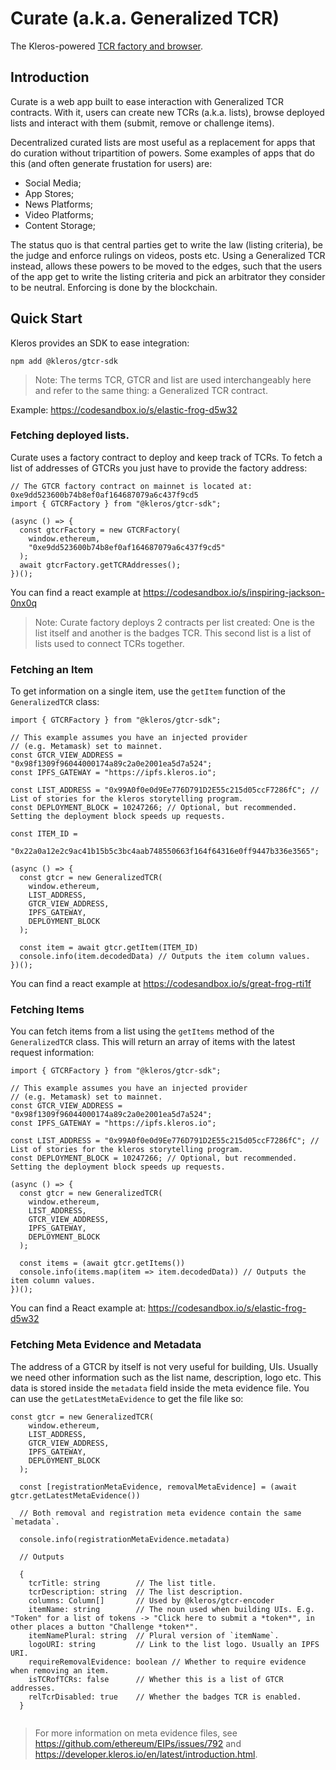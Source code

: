 # Curate (a.k.a. Generalized TCR)

The Kleros-powered [TCR factory and browser](https://curate.kleros.io).

## Introduction

Curate is a web app built to ease interaction with Generalized TCR contracts. With it, users can create new TCRs (a.k.a. lists), browse deployed lists and interact with them (submit, remove or challenge items).

Decentralized curated lists are most useful as a replacement for apps that do curation without tripartition of powers. Some examples of apps that do this (and often generate frustation for users) are:

- Social Media;
- App Stores;
- News Platforms;
- Video Platforms;
- Content Storage;

The status quo is that central parties get to write the law (listing criteria), be the judge and enforce rulings on videos, posts etc. Using a Generalized TCR instead, allows these powers to be moved to the edges, such that the users of the app get to write the listing criteria and pick an arbitrator they consider to be neutral. Enforcing is done by the blockchain.

## Quick Start

Kleros provides an SDK to ease integration:

```
npm add @kleros/gtcr-sdk
```

> Note: The terms TCR, GTCR and list are used interchangeably here and refer to the same thing: a Generalized TCR contract.

Example: https://codesandbox.io/s/elastic-frog-d5w32

### Fetching deployed lists.

Curate uses a factory contract to deploy and keep track of TCRs. To fetch a list of addresses of GTCRs you just have to provide the factory address:

```
// The GTCR factory contract on mainnet is located at: 0xe9dd523600b74b8ef0af164687079a6c437f9cd5
import { GTCRFactory } from "@kleros/gtcr-sdk";

(async () => {
  const gtcrFactory = new GTCRFactory(
    window.ethereum,
    "0xe9dd523600b74b8ef0af164687079a6c437f9cd5"
  );
  await gtcrFactory.getTCRAddresses();
})();

```

You can find a react example at https://codesandbox.io/s/inspiring-jackson-0nx0q

> Note: Curate factory deploys 2 contracts per list created: One is the list itself and another is the badges TCR. This second list is a list of lists used to connect TCRs together.

### Fetching an Item

To get information on a single item, use the `getItem` function of the `GeneralizedTCR` class:

```
import { GTCRFactory } from "@kleros/gtcr-sdk";

// This example assumes you have an injected provider
// (e.g. Metamask) set to mainnet.
const GTCR_VIEW_ADDRESS = "0x98f1309f96044000174a89c2a0e2001ea5d7a524";
const IPFS_GATEWAY = "https://ipfs.kleros.io";

const LIST_ADDRESS = "0x99A0f0e0d9Ee776D791D2E55c215d05ccF7286fC"; // List of stories for the kleros storytelling program.
const DEPLOYMENT_BLOCK = 10247266; // Optional, but recommended. Setting the deployment block speeds up requests.

const ITEM_ID =
  "0x22a0a12e2c9ac41b15b5c3bc4aab748550663f164f64316e0ff9447b336e3565";

(async () => {
  const gtcr = new GeneralizedTCR(
    window.ethereum,
    LIST_ADDRESS,
    GTCR_VIEW_ADDRESS,
    IPFS_GATEWAY,
    DEPLOYMENT_BLOCK
  );

  const item = await gtcr.getItem(ITEM_ID)
  console.info(item.decodedData) // Outputs the item column values.
})();

```

You can find a react example at https://codesandbox.io/s/great-frog-rti1f

### Fetching Items

You can fetch items from a list using the `getItems` method of the `GeneralizedTCR` class. This will return an array of items with the latest request information:

```
import { GTCRFactory } from "@kleros/gtcr-sdk";

// This example assumes you have an injected provider
// (e.g. Metamask) set to mainnet.
const GTCR_VIEW_ADDRESS = "0x98f1309f96044000174a89c2a0e2001ea5d7a524";
const IPFS_GATEWAY = "https://ipfs.kleros.io";

const LIST_ADDRESS = "0x99A0f0e0d9Ee776D791D2E55c215d05ccF7286fC"; // List of stories for the kleros storytelling program.
const DEPLOYMENT_BLOCK = 10247266; // Optional, but recommended. Setting the deployment block speeds up requests.

(async () => {
  const gtcr = new GeneralizedTCR(
    window.ethereum,
    LIST_ADDRESS,
    GTCR_VIEW_ADDRESS,
    IPFS_GATEWAY,
    DEPLOYMENT_BLOCK
  );

  const items = (await gtcr.getItems())
  console.info(items.map(item => item.decodedData)) // Outputs the item column values.
})();

```

You can find a React example at: https://codesandbox.io/s/elastic-frog-d5w32

### Fetching Meta Evidence and Metadata

The address of a GTCR by itself is not very useful for building, UIs. Usually we need other information such as the list name, description, logo etc. This data is stored inside the `metadata` field inside the meta evidence file. You can use the `getLatestMetaEvidence` to get the file like so:

```
const gtcr = new GeneralizedTCR(
    window.ethereum,
    LIST_ADDRESS,
    GTCR_VIEW_ADDRESS,
    IPFS_GATEWAY,
    DEPLOYMENT_BLOCK
  );

  const [registrationMetaEvidence, removalMetaEvidence] = (await gtcr.getLatestMetaEvidence())

  // Both removal and registration meta evidence contain the same `metadata`.

  console.info(registrationMetaEvidence.metadata)

  // Outputs

  {
    tcrTitle: string        // The list title.
    tcrDescription: string  // The list description.
    columns: Column[]       // Used by @kleros/gtcr-encoder
    itemName: string        // The noun used when building UIs. E.g. "Token" for a list of tokens -> "Click here to submit a *token*", in other places a button "Challenge *token*".
    itemNamePlural: string  // Plural version of `itemName`.
    logoURI: string         // Link to the list logo. Usually an IPFS URI.
    requireRemovalEvidence: boolean // Whether to require evidence when removing an item.
    isTCRofTCRs: false      // Whether this is a list of GTCR addresses.
    relTcrDisabled: true    // Whether the badges TCR is enabled.
  }


```

> For more information on meta evidence files, see https://github.com/ethereum/EIPs/issues/792 and https://developer.kleros.io/en/latest/introduction.html.